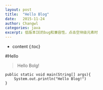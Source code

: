 ```yaml
---
layout: post
title:  "Hello Blog"
date:   2015-11-24
author: Changwl
categories: java
excerpt: 低版本IE的bug和兼容性，点击空块级元素时
---
```


* content
{:toc}

#Hello
    
> Hello Bolg!

    public static void main(String[] args){
        System.out.println("Hello Blog!")
    }
